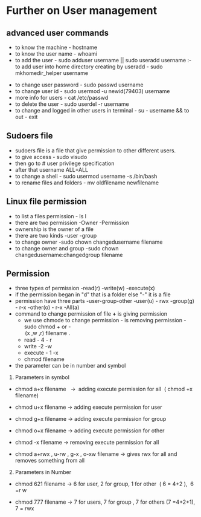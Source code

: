 # Further on User management
##  advanced user commands
* to know the machine - hostname
* to know the user name - whoami
* to add the user - sudo adduser username || sudo useradd username :- to add user into home directory creating by useradd -  sudo mkhomedir_helper username
- to change user password - sudo passwd username
- to change user id - sudo usermod -u newid(79403) username
- more info for users - cat /etc/passwd
- to delete the user - sudo userdel -r username
- to change and logged in other users in terminal - su - username  && to out - exit

## Sudoers file
- sudoers file is a file that give permission to other different users.
- to give access - sudo visudo
- then go to # user privilege specification 
- after that username ALL=ALL
- to change a shell - sudo usermod username -s /bin/bash
- to rename files and folders - mv oldfilename newfilename
## Linux file permission

- to list a files permission - ls l
- there are two permission
    -Owner
    -Permission 
- ownership is the owner of a file
- there are two kinds
    -user
    -group
- to change owner
    -sudo chown changedusername filename
- to change owner and group
    -sudo chown changedusername:changedgroup  filename
## Permission
- three types of permission
  -read(r)
  -write(w)
  -execute(x)
- if the permission began in "d" that is a folder else "-" it is a file
- permission have three parts
    -user-group-other
    -user(u) - rwx
    -group(g) - r-x
    -other(o) - r-x
    -All(a)
-  command to change permission of  file                                                                                                                                                                                                       **+** is giving permission
   - we use chmode to change permission                                            - is removing permission
    -sudo chmod + or -<option>(x ,w ,r) filename .
    - read - 4 - r
    - write -2 -w
    - execute - 1 -x
    - chmod <parameter> filename
- the parameter can be in number and symbol

1.  Parameters in symbol

- chmod a+x filename   ->  adding execute permission for all  ( chmod +x filename)

- chmod u+x filename -> adding execute permission for user
    
- chmod g+x filename -> adding execute permission for group
    
- chmod o+x filename -> adding execute permission for other
    
- chmod -x filename -> removing execute permission for all

- chmod a+rwx , u-rw , g-x , o-xw filename -> gives rwx for all and removes something from all
   
2. Parameters in Number

- chmod 621 filename -> 6 for user, 2 for group, 1 for other  ( 6 = 4+2 ),  6 =r w
    
- chmod 777 filename -> 7 for users, 7 for group , 7 for others (7 =4+2+1),  7 = rwx
    

